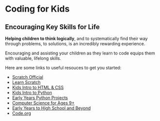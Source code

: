 # Coding for Kids

## Encouraging Key Skills for Life

**Helping children to think logically**, and to systematically find their way through problems, to solutions, is an incredibly rewarding experience.

Encouraging and assisting your children as they learn to code equips them with valuable, lifelong skills.

Here are some links to useful resouces to get you started:

- [Scratch Official](https://scratch.mit.edu/about)
- [Learn Scratch](https://projects.raspberrypi.org/en/codeclub/scratch-module-1)
- [Kids Intro to HTML & CSS](https://projects.raspberrypi.org/en/codeclub/webdev-module-1)
- [Kids Intro to Python](https://projects.raspberrypi.org/en/codeclub/python-module-1)
- [Early Years Python Projects](https://projects.raspberrypi.org/en/projects?software%5B%5D=python)
- [Computer Science for Ages 9+](https://www.ozaria.com/)
- [Early Years to High School and Beyond](https://studio.code.org/courses)
- [Code.org](https://code.org/athome#hoc) 
